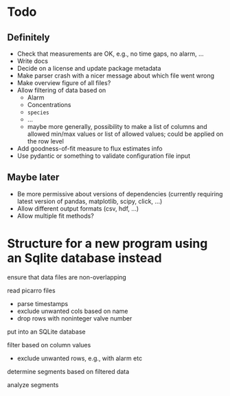 # Todo

## Definitely
- Check that measurements are OK, e.g., no time gaps, no alarm, ...
- Write docs
- Decide on a license and update package metadata
- Make parser crash with a nicer message about which file went wrong
- Make overview figure of all files?
- Allow filtering of data based on
  - Alarm
  - Concentrations
  - `species`
  - ...
  - maybe more generally, possibility to make a list of columns and allowed min/max values or list of allowed values; could be applied on the row level
- Add goodness-of-fit measure to flux estimates info
- Use pydantic or something to validate configuration file input

## Maybe later

- Be more permissive about versions of dependencies (currently requiring latest version of pandas, matplotlib, scipy, click, ...)
- Allow different output formats (csv, hdf, ...)
- Allow multiple fit methods?

# Structure for a new program using an Sqlite database instead

ensure that data files are non-overlapping

read picarro files
- parse timestamps
- exclude unwanted cols based on name
- drop rows with noninteger valve number

put into an SQLite database

filter based on column values
- exclude unwanted rows, e.g., with alarm etc

determine segments based on filtered data

analyze segments
